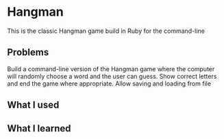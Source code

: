 # Hangman
This is the classic Hangman game build in Ruby for the command-line

## Problems
Build a command-line version of the Hangman game where the computer will randomly choose a word and the user can guess. Show correct letters and end the game where appropriate. Allow saving and loading from file

## What I used

## What I learned
